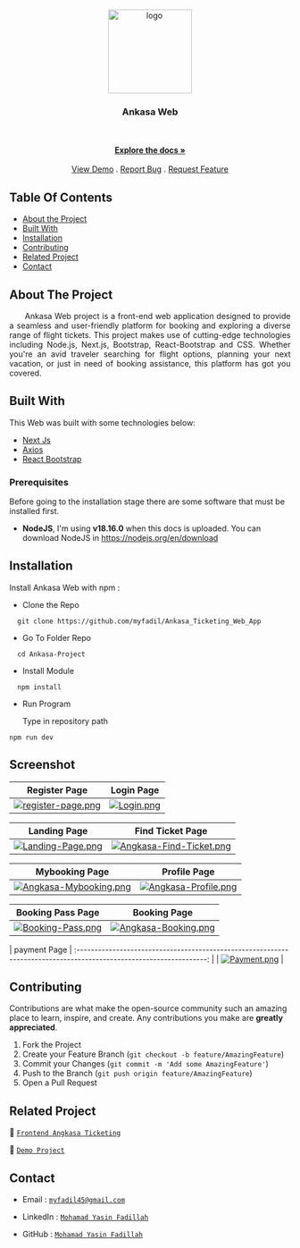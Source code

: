 <br/>
<p align="center">
  <a href="https://github.com/aliffath/Angkasa-Web-App">
    <img height="150" src="https://i.ibb.co/WFZVxPb/arkasa-logo.png" alt="logo" />
  </a>

  <h3 align="center">Ankasa Web</h3>

  <p align="center">
    <br/>
    <br/>
    <a href="https://github.com/myfadil/Ankasa_Ticketing_Web_App"><strong>Explore the docs »</strong></a>
    <br/>
    <br/>
    <a href="https://ankasa-orcin.vercel.app/">View Demo</a>
    .
    <a href="https://github.com/myfadil/Ankasa_Ticketing_Web_App/issues">Report Bug</a>
    .
    <a href="https://github.com/myfadil/Ankasa_Ticketing_Web_App/issues">Request Feature</a>
  </p>
</p>

## Table Of Contents

- [About the Project](#about-the-project)
- [Built With](#built-with)
- [Installation](#installation)
- [Contributing](#contributing)
- [Related Project](#related-project)
- [Contact](#contact)

## About The Project

<p align="justify">
&nbsp;&nbsp;&nbsp;&nbsp;&nbsp;&nbsp;Ankasa Web project is a front-end web application designed to provide a seamless and user-friendly platform for booking and exploring a diverse range of flight tickets. This project makes use of cutting-edge technologies including Node.js, Next.js, Bootstrap, React-Bootstrap and CSS. Whether you're an avid traveler searching for flight options, planning your next vacation, or just in need of booking assistance, this platform has got you covered.</p>

## Built With

This Web was built with some technologies below:

- [Next Js](https://nextjs.org/)
- [Axios](https://www.npmjs.com/package/axios)
- [React Bootstrap](https://www.npmjs.com/package/react-bootstrap)

### Prerequisites

Before going to the installation stage there are some software that must be installed first.

- **NodeJS**, I'm using **v18.16.0** when this docs is uploaded. You can download NodeJS in https://nodejs.org/en/download

## Installation

Install Ankasa Web with npm :

- Clone the Repo

```
  git clone https://github.com/myfadil/Ankasa_Ticketing_Web_App
```

- Go To Folder Repo

```
  cd Ankasa-Project
```

- Install Module

```
  npm install
```

- Run Program

  Type in repository path

```
npm run dev
```

## Screenshot

| Register Page                                                                                                                  | Login Page                                                                                           |
| ------------------------------------------------------------------------------------------------------------------------------ | ---------------------------------------------------------------------------------------------------- |
| [![register-page.png](https://i.postimg.cc/h4Xb5wvc/register-page.png)](https://postimg.cc/HjCyJ6bh) | [![Login.png](https://res.cloudinary.com/dtqweiec5/image/upload/v1700590824/ankasa%20readme/login_page_dofuiv.png)](https://res.cloudinary.com/dtqweiec5/image/upload/v1700590824/ankasa%20readme/login_page_dofuiv.png) |

|                                                    Landing Page                                                    |                                                 Find Ticket Page                                                 |
| :----------------------------------------------------------------------------------------------------------------: | :--------------------------------------------------------------------------------------------------------------: |
| [![Landing-Page.png](https://res.cloudinary.com/dtqweiec5/image/upload/v1700591110/ankasa%20readme/landing_page_veoxta.png)](https://res.cloudinary.com/dtqweiec5/image/upload/v1700591110/ankasa%20readme/landing_page_veoxta.png) | [![Angkasa-Find-Ticket.png](https://res.cloudinary.com/dtqweiec5/image/upload/v1700591111/ankasa%20readme/find_ticket_page_ew5c1b.png)](https://res.cloudinary.com/dtqweiec5/image/upload/v1700591111/ankasa%20readme/find_ticket_page_ew5c1b.png) |

|                                                Mybooking Page                                                |                                               Profile Page                                               |
| :----------------------------------------------------------------------------------------------------------: | :------------------------------------------------------------------------------------------------------: |
| [![Angkasa-Mybooking.png](https://res.cloudinary.com/dtqweiec5/image/upload/v1700591108/ankasa%20readme/mybooking_page_fuptpm.png)](https://res.cloudinary.com/dtqweiec5/image/upload/v1700591108/ankasa%20readme/mybooking_page_fuptpm.png) | [![Angkasa-Profile.png](https://res.cloudinary.com/dtqweiec5/image/upload/v1700591109/ankasa%20readme/profile_page_nsmye3.png)](https://res.cloudinary.com/dtqweiec5/image/upload/v1700591109/ankasa%20readme/profile_page_nsmye3.png) |

|                                                  Booking Pass Page                                                  |                                               Booking Page                                               |
| :------------------------------------------------------------------------------------------------------------------: | :------------------------------------------------------------------------------------------------------: |
| [![Booking-Pass.png](https://res.cloudinary.com/dtqweiec5/image/upload/v1700591110/ankasa%20readme/booking_pass_page_moycth.png)](https://res.cloudinary.com/dtqweiec5/image/upload/v1700591110/ankasa%20readme/booking_pass_page_moycth.png) | [![Angkasa-Booking.png](https://res.cloudinary.com/dtqweiec5/image/upload/v1700591478/ankasa%20readme/booking_ticket_ulvgf0.png)](https://res.cloudinary.com/dtqweiec5/image/upload/v1700591478/ankasa%20readme/booking_ticket_ulvgf0.png) |

|                                                  payment Page                                                  | :------------------------------------------------------------------------------------------------------------------: |
| [![Payment.png](https://res.cloudinary.com/dtqweiec5/image/upload/v1700591109/ankasa%20readme/payment_page_ckoqvx.png)](https://res.cloudinary.com/dtqweiec5/image/upload/v1700591109/ankasa%20readme/payment_page_ckoqvx.png) |

## Contributing

Contributions are what make the open-source community such an amazing place to learn, inspire, and create. Any contributions you make are **greatly appreciated**.

1. Fork the Project
2. Create your Feature Branch (`git checkout -b feature/AmazingFeature`)
3. Commit your Changes (`git commit -m 'Add some AmazingFeature'`)
4. Push to the Branch (`git push origin feature/AmazingFeature`)
5. Open a Pull Request

## Related Project

:rocket: [`Frontend Angkasa Ticketing`](https://github.com/myfadil/Ankasa_Ticketing_Web_App)

:rocket: [`Demo Project`](https://ankasa-orcin.vercel.app/)

## Contact

- Email : [`myfadil45@gmail.com`](mailto:myfadil45@gmail.com)

- LinkedIn : [`Mohamad Yasin Fadillah`](https://www.linkedin.com/in/myfadillah/)

- GitHub : [`Mohamad Yasin Fadillah`](https://github.com/myfadil)